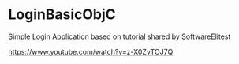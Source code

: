 # LoginBasicObjC

Simple Login Application based on tutorial shared by SoftwareElitest 

https://www.youtube.com/watch?v=z-X0ZvTOJ7Q
